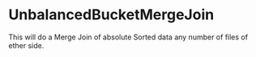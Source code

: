 UnbalancedBucketMergeJoin
=========================

This will do a Merge Join of absolute Sorted data any number of files of ether side.
